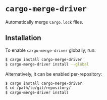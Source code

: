 # `cargo-merge-driver`

Automatically merge `Cargo.lock` files.

## Installation

To enable `cargo-merge-driver` globally, run:

```sh
$ cargo install cargo-merge-driver
$ cargo-merge-driver install --global
```

Alternatively, it can be enabled per-repository:

```sh
$ cargo install cargo-merge-driver
$ cd /path/to/git/repository/
$ cargo-merge-driver install
```
